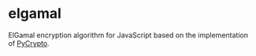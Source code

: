 # elgamal

ElGamal encryption algorithm for JavaScript based on the implementation of
[PyCrypto][].

[PyCrypto]: https://github.com/dlitz/pycrypto
